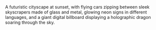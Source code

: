 A futuristic cityscape at sunset, with flying cars zipping between sleek skyscrapers made of glass
and metal, glowing neon signs in different languages, and a giant digital billboard displaying a holographic dragon soaring through the sky.
